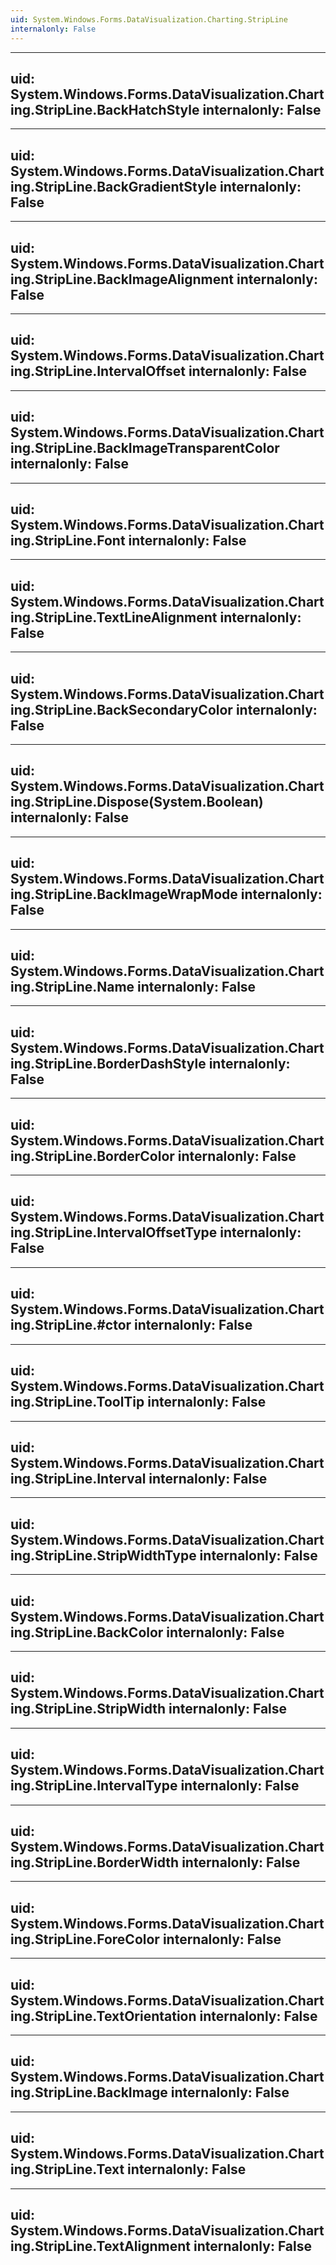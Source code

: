 ```yaml
---
uid: System.Windows.Forms.DataVisualization.Charting.StripLine
internalonly: False
---
```


---
uid: System.Windows.Forms.DataVisualization.Charting.StripLine.BackHatchStyle
internalonly: False
---

---
uid: System.Windows.Forms.DataVisualization.Charting.StripLine.BackGradientStyle
internalonly: False
---

---
uid: System.Windows.Forms.DataVisualization.Charting.StripLine.BackImageAlignment
internalonly: False
---

---
uid: System.Windows.Forms.DataVisualization.Charting.StripLine.IntervalOffset
internalonly: False
---

---
uid: System.Windows.Forms.DataVisualization.Charting.StripLine.BackImageTransparentColor
internalonly: False
---

---
uid: System.Windows.Forms.DataVisualization.Charting.StripLine.Font
internalonly: False
---

---
uid: System.Windows.Forms.DataVisualization.Charting.StripLine.TextLineAlignment
internalonly: False
---

---
uid: System.Windows.Forms.DataVisualization.Charting.StripLine.BackSecondaryColor
internalonly: False
---

---
uid: System.Windows.Forms.DataVisualization.Charting.StripLine.Dispose(System.Boolean)
internalonly: False
---

---
uid: System.Windows.Forms.DataVisualization.Charting.StripLine.BackImageWrapMode
internalonly: False
---

---
uid: System.Windows.Forms.DataVisualization.Charting.StripLine.Name
internalonly: False
---

---
uid: System.Windows.Forms.DataVisualization.Charting.StripLine.BorderDashStyle
internalonly: False
---

---
uid: System.Windows.Forms.DataVisualization.Charting.StripLine.BorderColor
internalonly: False
---

---
uid: System.Windows.Forms.DataVisualization.Charting.StripLine.IntervalOffsetType
internalonly: False
---

---
uid: System.Windows.Forms.DataVisualization.Charting.StripLine.#ctor
internalonly: False
---

---
uid: System.Windows.Forms.DataVisualization.Charting.StripLine.ToolTip
internalonly: False
---

---
uid: System.Windows.Forms.DataVisualization.Charting.StripLine.Interval
internalonly: False
---

---
uid: System.Windows.Forms.DataVisualization.Charting.StripLine.StripWidthType
internalonly: False
---

---
uid: System.Windows.Forms.DataVisualization.Charting.StripLine.BackColor
internalonly: False
---

---
uid: System.Windows.Forms.DataVisualization.Charting.StripLine.StripWidth
internalonly: False
---

---
uid: System.Windows.Forms.DataVisualization.Charting.StripLine.IntervalType
internalonly: False
---

---
uid: System.Windows.Forms.DataVisualization.Charting.StripLine.BorderWidth
internalonly: False
---

---
uid: System.Windows.Forms.DataVisualization.Charting.StripLine.ForeColor
internalonly: False
---

---
uid: System.Windows.Forms.DataVisualization.Charting.StripLine.TextOrientation
internalonly: False
---

---
uid: System.Windows.Forms.DataVisualization.Charting.StripLine.BackImage
internalonly: False
---

---
uid: System.Windows.Forms.DataVisualization.Charting.StripLine.Text
internalonly: False
---

---
uid: System.Windows.Forms.DataVisualization.Charting.StripLine.TextAlignment
internalonly: False
---
